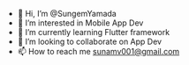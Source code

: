 - 👋 Hi, I’m @SungemYamada
- 👀 I’m interested in Mobile App Dev
- 🌱 I’m currently learning Flutter framework
- 💞️ I’m looking to collaborate on App Dev
- 📫 How to reach me sunamv001@gmail.com

<!---
SungemYamada/SungemYamada is a ✨ special ✨ repository because its `README.md` (this file) appears on your GitHub profile.
You can click the Preview link to take a look at your changes.
--->
